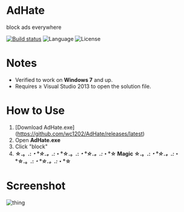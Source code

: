 # AdHate
block ads everywhere

[![Build status](https://ci.appveyor.com/api/projects/status/5e16npng919sbghi?svg=true)](https://ci.appveyor.com/project/Syrexide/volumefeedback) ![Language](https://img.shields.io/badge/language-C%23-178600.svg) ![License](https://img.shields.io/badge/license-MIT-blue.svg)
# Notes
 * Verified to work on **Windows 7** and up.
 * Requires ≥ Visual Studio 2013 to open the solution file.

# How to Use

1. [Download AdHate.exe] (https://github.com/wc1202/AdHate/releases/latest)
2. Open **AdHate.exe**
3. Click "block"
4. **☆.。.:*・°☆.。.:*・°☆.。.:*・°☆.。.:*・°☆ Magic ☆.。.:*・°☆.。.:*・°☆.。.:*・°☆.。.:*・°☆**

# Screenshot

![thing](http://i.imgur.com/JttquLt.png)
